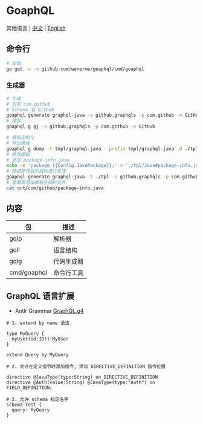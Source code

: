 # GoaphQL

其他语言 | [中文](./README-zh-CN.md) | [English](./README.md)

## 命令行

```bash
# 安装
go get -u -v github.com/wenerme/goaphql/cmd/goaphql
```


### 生成器

```bash
# 生成
# 包名 com.github
# Schema 名 Github
goaphql generate graphql-java -s github.graphqls -p com.github -n GitHub
# 缩写
goaphql g gj -s github.graphqls -p com.github -n GitHub

# 模板定制化
# 导出模板
goaphql g dump -t tmpl/graphql-java --prefix tmpl/graphql-java -d ./tpl
# 修改模板
# 添加 package-info.java
echo -e 'package {{Config.JavaPackage}};' > './tpl/Java#package-info.java.tmpl'
# 使用修改后的目标进行生成
goaphql generate graphql-java -t ./tpl -s github.graphqls -p com.github -n GitHub
# 查看新添加模板生成的文件
cat out/com/github/package-info.java
```

## 内容

包 | 描述
--------|------------
gqlp    | 解析器
gqll    | 语言结构
gqlg    | 代码生成器
cmd/goaphql | 命令行工具

## GraphQL 语言扩展

* Antlr Grammar [GraphQL.g4](https://github.com/wenerme/wener/blob/master/tricks/languages/antlr/GraphQL.g4)

```graphqls
# 1. extend by name 语法

type MyQuery {
  myUser(id:ID!):MyUser
}

extend Query by MyQuery

# 2. 允许在定义指令时添加指令, 添加 DIRECTIVE_DEFINITION 指令位置

directive @JavaType(type:String) on DIRECTIVE_DEFINITION
directive @Auth(value:String) @JavaType(type:"Auth") on FIELD_DEFINITION;

# 3. 允许 schema 指定名字
schema Test {
  query: MyQuery
}
```
